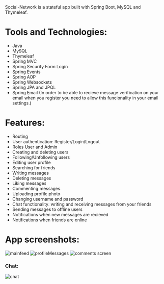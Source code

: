 
Social-Network is a stateful app built with Spring Boot, MySQL and Thymeleaf.
# Tools and Technologies:
+ Java
+ MySQL
+ Thymeleaf
+ Spring MVC
+ Spring Security Form Login
+ Spring Events
+ Spring AOP
+ Spring Websockets
+ Spring JPA and JPQL
+ Spring Email
(In order to be able to recieve message verification on your email when you register you need to allow this funcionality in your email settings.) 
# Features: 

+ Routing
+ User authentication: Register/Login/Logout
+ Roles User and Admin
+ Creating and deleting users
+ Following/Unfollowing users 
+ Editing user profile
+ Searching for friends
+ Writing messages
+ Deleting messages
+ Liking messages
+ Commenting messages
+ Uploading profile photo
+ Changing username and password
+ Chat functionality: writing and receiving messages from your friends
+ Sending messages to offline users
+ Notifications when new messages are recieved
+ Notifications when friends are online


# App screenshots:
![mainfeed](https://github.com/buchserge/social_network/assets/70943936/7288fef6-ab8c-4364-a64c-cf62e531e7e5)
![profileMessages](https://github.com/buchserge/social_network/assets/70943936/fa5faf9b-d3cb-4dca-b38a-f93186db9665)
![comments screen](https://github.com/buchserge/social_network/assets/70943936/14a94878-2fa1-4444-bbf4-3a616c59f4f7)
### Chat: 
![chat](https://github.com/buchserge/social_network/assets/70943936/5399adec-e941-4d47-8ea0-738b916020a5)
